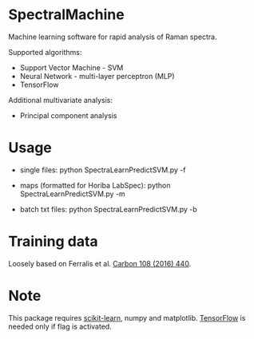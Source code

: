 # SpectralMachine
Machine learning software for rapid analysis of Raman spectra.

Supported algorithms:
 - Support Vector Machine - SVM
 - Neural Network -  multi-layer perceptron (MLP)
 - TensorFlow

Additional multivariate analysis:
- Principal component analysis

Usage
======

- single files: 
  python SpectraLearnPredictSVM.py -f <learningfile> <spectrafile> 

- maps (formatted for Horiba LabSpec): 
  python SpectraLearnPredictSVM.py -m <learningfile> <spectramap> 

- batch txt files: 
  python SpectraLearnPredictSVM.py -b <learningfile> 


Training data
=============
Loosely based on Ferralis et al. [Carbon 108 (2016) 440](http://dx.doi.org/10.1016/j.carbon.2016.07.039).

Note
=====
This package requires [scikit-learn](http://scikit-learn.org/stable/), numpy and matplotlib.
[TensorFlow](https://github.com/tensorflow/tensorflow) is needed only if flag is activated.



